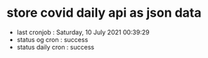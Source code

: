 # store covid daily api as json data

- last cronjob : Saturday, 10 July 2021 00:39:29
- status og cron : success
- status daily cron : success
      
      